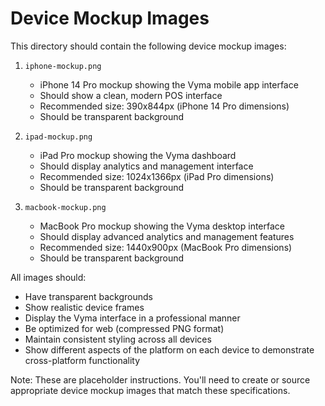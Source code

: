 # Device Mockup Images

This directory should contain the following device mockup images:

1. `iphone-mockup.png`
   - iPhone 14 Pro mockup showing the Vyma mobile app interface
   - Should show a clean, modern POS interface
   - Recommended size: 390x844px (iPhone 14 Pro dimensions)
   - Should be transparent background

2. `ipad-mockup.png`
   - iPad Pro mockup showing the Vyma dashboard
   - Should display analytics and management interface
   - Recommended size: 1024x1366px (iPad Pro dimensions)
   - Should be transparent background

3. `macbook-mockup.png`
   - MacBook Pro mockup showing the Vyma desktop interface
   - Should display advanced analytics and management features
   - Recommended size: 1440x900px (MacBook Pro dimensions)
   - Should be transparent background

All images should:
- Have transparent backgrounds
- Show realistic device frames
- Display the Vyma interface in a professional manner
- Be optimized for web (compressed PNG format)
- Maintain consistent styling across all devices
- Show different aspects of the platform on each device to demonstrate cross-platform functionality

Note: These are placeholder instructions. You'll need to create or source appropriate device mockup images that match these specifications. 
